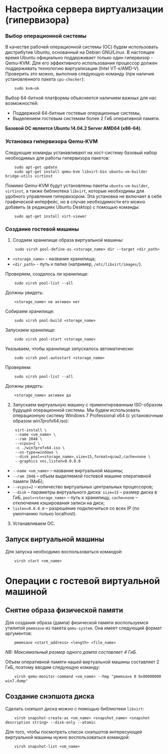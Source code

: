 # Настройка сервера виртуализации (гипервизора)

### Выбор операционной системы

В качестве рабочей операционной системы (ОС) будем использовать дистрибутив Ubuntu, основанный на Debian GNU/Linux. В настоящее время Ubuntu официально поддерживает только один гипервизор - Qemu-KVM.
Для его эффективного использования процессор должен поддерживать технологию виртуализации (Intel VT-x/AMD-V). Проверить это можно, выполнив следующую команду (при наличие установленного пакета `cpu-checker`):

        sudo kvm–ok

Выбор 64-битной платформы объясняется наличием важных для нас возможностей:

* Поддержкой 64-битные гостевые операционные системы,
* Выделением гостевым системам более 2 ГиБ оперативной памяти.

**Базовой ОС является Ubuntu 14.04.2 Server AMD64 (x86-64)**.

### Установка гипервизора Qemu-KVM

Следующие команды устанавливают на хост-систему базовый набор необходимых для работы гипервизора пакетов:

        sudo apt-get update
        sudo apt-get install qemu-kvm libvirt-bin ubuntu-vm-builder bridge-utils virtinst

Помимо Qemu-KVM будут установлены пакеты `ubuntu-vm-builder`, `virtinst`, а также библиотека `libvirt`, которые необходимы для удобного управления гипервизором. Эта установка не включает в себя графической интерфейс, но в случае необходимости его можно добавить (в редакциях Ubuntu Desktop) с помощью команды:

        sudo apt-get install virt-viewer

### Создание гостевой машины

1. Создаем хранилище образа виртуальной машины:

        sudo virsh pool-define-as <storage_name> dir --target <dir_path>

 * `<storage_name>` - название хранилища;
 * `<dir_path>` - путь к папке (например, `/etc/libvirt/images/`).

 Проверяем, создалось ли хранилище:

        sudo virsh pool-list --all

 Должны увидеть:

        <storage_name> не активен нет

 Собираем хранилище:

        sudo virsh pool-build <storage_name>

 Запускаем хранилище:

        sudo virsh pool-start <storage_name>

 Указываем, чтобы хранилище запускалось автоматически:

        sudo virsh pool-autostart <storage_name>

 Проверяем:

        sudo virsh pool-list --all

 Должны увидеть:

        <storage_name> активен да

2. Запускаем виртуальную машину с примонтированным ISO-образом будущей операционной системы. Мы будем использовать операционную систему Windows 7 Professional x64 (с установочным образом win7profx64.iso):

        virt-install \
        --name <vm_name> \
        --ram 2048 \
        --vcpus=2 \
        -c ./win7profx64.iso \
        --os-type=windows \
        --disk pool=<storage_name>,size=15,format=qcow2,cache=none \
        --graphics vnc,listen=0.0.0.0

 * `--name <vm_name>` – название виртуальной машины;
 * `--ram 2048` – объем выделяемой гостевой машине оперативной памяти (МиБ);
 * `--vcpus=2` – количество виртуальных центральных процессоров;
 * `--disk` – параметры виртуального диска: `size=15` – размер диска в ГиБ, `pool=<storage_name>` – путь к хранилищу, `cache=none` – отключение кэширования записи на диск;
 * `listen=0.0.0.0` – разрешение подключиться со всех IP (по умолчанию только localhost).

3. Устанавливаем ОС.

## Запуск виртуальной машины

Для запуска необходимо воспользоваться командой:

        virsh start <vm_name>

# Операции с гостевой виртуальной машиной

## Снятие образа физической памяти

Для создания образа (дампа) физической памяти воспользуемся утилитой `pmemsave` из пакета `qemu-system`. Она имеет следующий формат аргументов:

        pmemsave <start_address> <length> <file_name>

_NB: Максимальный размер одного дампа составляет 4 ГиБ._

Объем оперативной памяти нашей виртуальной машины составляет 2 ГиБ, поэтому вводим следующую команду:

        virsh qemu-monitor-command <vm_name> --hmp "pmemsave 0 0x80000000 win7.dump"

## Создание снэпшота диска

Сделать снэпшот диска можно с помощью библиотеки `libvirt`:

        virsh snapshot-create-as <vm_name> <snapshot_name> <snapshot description string> --disk-only --atomic

Для того, чтобы посмотреть список снэпшотов интересующей виртуальной машины нужно воспользоваться командой:

        virsh snapshot-list <vm_name>

